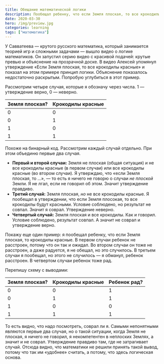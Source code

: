 ```yaml
---
title: Обещание математической логики
description: Пообещал ребенку, что если Земля плоская, то все крокодилы красные
date: 2020-03-30
hero: /img/preview.jpg
categories: learning
tags: ["математика"]
---
```


У Савватеева — крутого русского математика, который занимается теорией игр и сложными задачами — вышло видео о логике математиков. Он запустил серию видео с красивой подачей: крутые превью и объяснение на прозрачной доске. В видео Алексей упомянул утверждение «Если Земля плоская, то все крокодилы красные» и показал на этом примере принцип логики. Объяснение показалось недостаточно раскрытым. Попробую углубиться в этот пример.

Рассмотрим четыре случая, которые я обозначу через числа. 1 — утверждение верно, 0 — неверно.

|Земля плоская?|Крокодилы красные|
|--------------|-----------------|
|0             |0                |
|0             |1                |
|1             |0                |
|1             |1                |

Похоже на бинарный код. Рассмотрим каждый случай отдельно. При этом объединю первые два случая.
- **Первый и второй случаи:** Земля не плоская (общая ситуация) и не все крокодилы красные (в первом случаи) или все крокодилы красные (во втором случаи). Я утверждаю, что «если Земля плоская, то …», — то есть я ничего не говорю о случаи _не плоской_ Земли. Я не лгал, если не говорил об этом. Значит утверждение правдиво.
- **Третий случай:** Земля плоская, _но_ не все крокодилы красные. Я пообещал в утверждении, что если Земля плосокая, то все крокодилы будут красными. Условие соблюдено, но результат не совпал. Значит я соврал. Утверждение неверно.
- **Четвертый случай:** Земля плоская и все крокодилы. Как и говорил. Условие соблюдено, результат совпал. А значит не соврал и утверждение верно.

Покажу еще один пример: я пообещал ребенку, что если Земля плоская, то крокодилы красные. В первом случаи ребенок не расстроен, потому что он так и ожидал. Во втором случаи он тоже не расстроен, а даже радуется, я не обещал, но это случилось. В третьем случаи я пообещал, но этого не случилось — я обманул, ребенок расстроен. В четвертом случаи ребенок тоже рад.

Перепишу схему с выводами:

|Земля плоская?|Крокодилы красные|Ребенок рад?|
|--------------|-----------------|------------|
|0             |0                |1           |
|0             |1                |1           |
|1             |0                |0           |
|1             |1                |1           |

То есть видно, что надо посмотреть, соврал ли я. Самыми непонятными являются первые два случая, но о такой ситуации, когда Земля не плоская, я ничего не говорил, я некомпетентен в неплоских Землях, а значит и не соврал. Утверждение правдиво там, где не затрагивает случай. Отсюда видно, что математики не решили принять такой вывод, потому что так им «удобнее» считать, а потому, что здесь логическая основа.